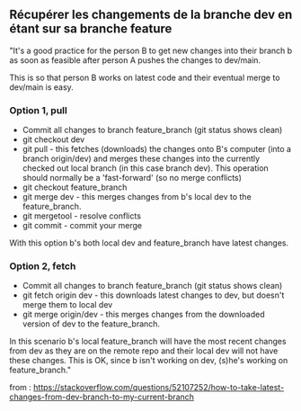 ## Récupérer les changements de la branche dev en étant sur sa branche feature

"It's a good practice for the person B to get new changes into their branch b as soon as feasible after person A pushes the changes to dev/main.

This is so that person B works on latest code and their eventual merge to dev/main is easy.

### Option 1, pull
- Commit all changes to branch feature_branch (git status shows clean)
- git checkout dev
- git pull - this fetches (downloads) the changes onto B's computer (into a branch origin/dev) and merges these changes into the currently checked out local branch (in this case branch dev). This operation should normally be a 'fast-forward' (so no merge conflicts)
- git checkout feature_branch
- git merge dev - this merges changes from b's local dev to the feature_branch.
- git mergetool - resolve conflicts
- git commit - commit your merge

With this option b's both local dev and feature_branch have latest changes.

### Option 2, fetch

- Commit all changes to branch feature_branch (git status shows clean)
- git fetch origin dev - this downloads latest changes to dev, but doesn't merge them to local dev
- git merge origin/dev - this merges changes from the downloaded version of dev to the feature_branch.

In this scenario b's local feature_branch will have the most recent changes from dev as they are on the remote repo and their local dev will not have these changes. This is OK, since b isn't working on dev, (s)he's working on feature_branch."

from : https://stackoverflow.com/questions/52107252/how-to-take-latest-changes-from-dev-branch-to-my-current-branch
